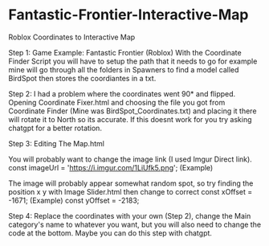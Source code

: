 # Fantastic-Frontier-Interactive-Map
Roblox Coordinates to Interactive Map

Step 1:
Game Example: Fantastic Frontier (Roblox)
With the Coordinate Finder Script you will have to setup the path that it needs to go for example mine will go through all the folders in Spawners to find a model called BirdSpot then stores the coordiantes in a txt.

Step 2:
I had a problem where the coordinates went 90* and flipped.
Opening Coordinate Fixer.html and choosing the file you got from Coordinate Finder (Mine was BirdSpot_Coordinates.txt) and placing it there will rotate it to North so its accurate.
If this doesnt work for you try asking chatgpt for a better rotation.

Step 3:
Editing The Map.html

You will probably want to change the image link (I used Imgur Direct link).
        const imageUrl = 'https://i.imgur.com/1LiUfk5.png'; (Example)
        
The image will probably appear somewhat random spot, so try finding the position x y with
Image Slider.html then change to correct
        const xOffset = -1671; (Example)
        const yOffset = -2183;

Step 4:
Replace the coordinates with your own (Step 2), change the Main category's name to whatever you want, but you will also need to change the code at the bottom.
Maybe you can do this step with chatgpt.
